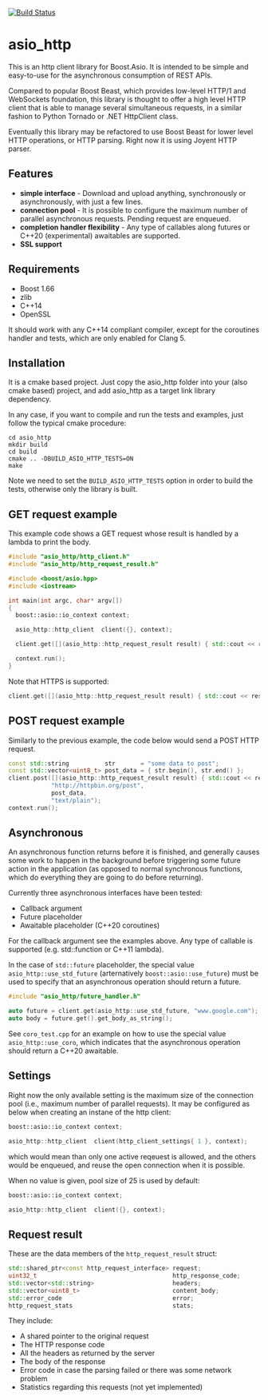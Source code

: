 [![Build Status](https://travis-ci.org/juliobg/asio_http.svg?branch=master)](https://travis-ci.org/juliobg/asio_http)

asio_http
=========

This is an http client library for Boost.Asio. It is intended to be simple and easy-to-use for the asynchronous consumption of REST APIs.

Compared to popular Boost Beast, which provides low-level HTTP/1 and WebSockets foundation, this library is thought to offer a high level HTTP client that is able to manage several simultaneous requests, in a similar fashion to Python Tornado or .NET HttpClient class.

Eventually this library may be refactored to use Boost Beast for lower level HTTP operations, or HTTP parsing. Right now it is using Joyent HTTP parser.

Features
--------
* **simple interface** - Download and upload anything, synchronously or asynchronously, with just a few lines.
* **connection pool** - It is possible to configure the maximum number of parallel asynchronous requests. Pending request are enqueued.
* **completion handler flexibility** - Any type of callables along futures or C++20 (experimental) awaitables are supported.
* **SSL support**

Requirements
------------
* Boost 1.66
* zlib
* C++14
* OpenSSL

It should work with any C++14 compliant compiler, except for the coroutines handler and tests, which are only enabled for Clang 5.

Installation
------------
It is a cmake based project. Just copy the asio_http folder into your (also cmake based) project, and add asio_http as a target link library dependency.

In any case, if you want to compile and run the tests and examples, just follow the typical cmake procedure:

```
cd asio_http
mkdir build
cd build
cmake .. -DBUILD_ASIO_HTTP_TESTS=ON
make
```

Note we need to set the `BUILD_ASIO_HTTP_TESTS` option in order to build the tests, otherwise only the library is built.

GET request example
-------------------

This example code shows a GET request whose result is handled by a lambda to print the body.

```c++
#include "asio_http/http_client.h"
#include "asio_http/http_request_result.h"

#include <boost/asio.hpp>
#include <iostream>

int main(int argc, char* argv[])
{
  boost::asio::io_context context;

  asio_http::http_client  client({}, context);

  client.get([](asio_http::http_request_result result) { std::cout << result.get_body_as_string(); }, "www.google.com");

  context.run();
}
```

Note that HTTPS is supported:

```c++
client.get([](asio_http::http_request_result result) { std::cout << result.get_body_as_string(); }, "https://duckduckgo.com");

```

POST request example
--------------------

Similarly to the previous example, the code below would send a POST HTTP request.

```c++
const std::string          str       = "some data to post";
const std::vector<uint8_t> post_data = { str.begin(), str.end() };
client.post([](asio_http::http_request_result result) { std::cout << result.get_body_as_string(); },
            "http://httpbin.org/post",
            post_data,
            "text/plain");
context.run();
```

Asynchronous
------------
An asynchronous function returns before it is finished, and generally causes some work to happen in the background before triggering some future action in the application (as opposed to normal synchronous functions, which do everything they are going to do before returning).

Currently three asynchronous interfaces have been tested:
* Callback argument
* Future placeholder
* Awaitable placeholder (C++20 coroutines)

For the callback argument see the examples above. Any type of callable is supported (e.g. std::function or C++11 lambda).

In the case of `std::future` placeholder, the special value `asio_http::use_std_future` (arternatively `boost::asio::use_future`) must be used to specify that an asynchronous operation should return a future.

```c++
#include "asio_http/future_handler.h"

auto future = client.get(asio_http::use_std_future, "www.google.com");
auto body = future.get().get_body_as_string();
```

See `coro_test.cpp` for an example on how to use the special value `asio_http::use_coro`, which indicates that the asynchronous operation should return a C++20 awaitable.

Settings
--------

Right now the only available setting is the maximum size of the connection pool (i.e., maximum number of parallel requests). It may be configured as below when creating an instane of the http client:


```c++
boost::asio::io_context context;

asio_http::http_client  client(http_client_settings{ 1 }, context);
```

which would mean than only one active reqeuest is allowed, and the others would be enqueued, and reuse the open connection when it is possible.

When no value is given, pool size of 25 is used by default:

```c++
boost::asio::io_context context;

asio_http::http_client  client({}, context);
```

Request result
--------------

These are the data members of the `http_request_result` struct:

```c++
std::shared_ptr<const http_request_interface> request;
uint32_t                                      http_response_code;
std::vector<std::string>                      headers;
std::vector<uint8_t>                          content_body;
std::error_code                               error;
http_request_stats                            stats;
```

They include:
* A shared pointer to the original request
* The HTTP response code
* All the headers as returned by the server
* The body of the response
* Error code in case the parsing failed or there was some network problem
* Statistics regarding this requests (not yet implemented)
